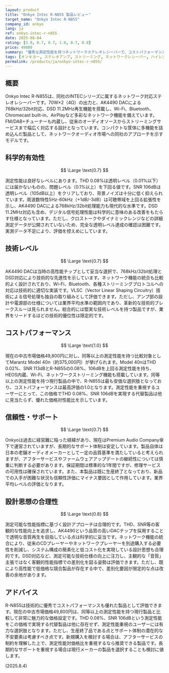 ```yaml
---
layout: product
title: "Onkyo Intec R-N855 製品レビュー"
target_name: "Onkyo Intec R-N855"
company_id: onkyo
lang: ja
ref: onkyo-intec-r-n855
date: 2025-08-04
rating: [3.9, 0.7, 0.7, 1.0, 0.7, 0.8]
price: 49800
summary: "優秀な測定性能を持つネットワークステレオレシーバーで、コストパフォーマンスも良好だが信頼性に若干の課題"
tags: [オンキヨー, ステレオアンプ, ストリーミング, ネットワークレシーバー, ハイレゾ]
permalink: /products/ja/onkyo-intec-r-n855/
---
```

## 概要

Onkyo Intec R-N855は、同社のINTECシリーズに属するネットワーク対応ステレオレシーバーです。70W×2（4Ω）の出力と、AK4490 DACによる768kHz/32bit対応、DSD 11.2MHz再生機能を搭載し、Wi-Fi、Bluetooth、Chromecast built-in、AirPlayなど多彩なネットワーク機能を備えています。FM/DAB+チューナーも内蔵し、従来のオーディオソースからストリーミングサービスまで幅広く対応する設計となっています。コンパクトな筐体に多機能を詰め込んだ製品として、ネットワークオーディオ市場への同社のアプローチを示すモデルです。

## 科学的有効性

$$ \Large \text{0.7} $$

測定性能は良好なレベルにあります。THD 0.08%は透明レベル（0.01%以下）には届かないものの、問題レベル（0.1%以上）を下回る値です。SNR 106dBは透明レベル（105dB以上）をクリアしており、背景ノイズは十分に低く抑えられています。周波数特性5Hz-60kHz（+1dB/-3dB）は可聴帯域を上回る拡張性を示し、AK4490 DACによる768kHz/32bit処理能力も現代的な水準です。DSD 11.2MHz対応も含め、デジタル信号処理性能は科学的に意味のある改善をもたらす仕様となっています。ただし、クロストークやダイナミックレンジなどの詳細測定データが公開されていないため、完全な透明レベル達成の確認は困難です。実測データ不足により、評価を控えめにしています。

## 技術レベル

$$ \Large \text{0.7} $$

AK4490 DACは当時の高性能チップとして妥当な選択で、768kHz/32bit処理とDSD対応により技術的な先進性を示しています。ネットワーク機能の統合も比較的よく設計されており、Wi-Fi、Bluetooth、各種ストリーミングプロトコルへの対応は技術的に適切な実装です。VLSC（Vector Linear Shaping Circuitry）技術による信号処理も独自の取り組みとして評価できます。ただし、アンプ部の設計や電源部の仕様については業界平均水準の範囲内であり、革新的な技術的ブレークスルーは見られません。総合的には堅実な技術レベルを持つ製品ですが、業界をリードするほどの技術的優位性は限定的です。

## コストパフォーマンス

$$ \Large \text{1.0} $$

現在の中古市場価格49,800円に対し、同等以上の測定性能を持つ比較対象としてMarantz Model 40n（約375,000円）が挙げられます。Model 40nはTHD 0.02%、SNR 113dBとR-N855の0.08%、106dBを上回る測定性能を持ち、HEOS内蔵、Wi-Fi、ネットワークストリーミング機能も搭載しています。同等以上の測定性能を持つ現行製品の中で、R-N855は最も安価な選択肢となっており、コストパフォーマンスは最高評価の1.0となります。測定性能を重視するユーザーにとって、この価格でTHD 0.08%、SNR 106dBを実現する代替製品は他に見当たらず、優れた価格対性能比を示しています。

## 信頼性・サポート

$$ \Large \text{0.7} $$

Onkyoは過去に経営難に陥った経緯があり、現在はPremium Audio Company傘下で運営されていますが、長期的なサポート体制は安定しています。製品自体は日本の老舗オーディオメーカーとして一定の品質基準を満たしていると考えられますが、アフターサービスやファームウェアアップデートの継続性については慎重に判断する必要があります。保証期間は標準的な1年間ですが、修理サービスの可用性は確保されています。また、本製品は既に生産終了となっており、新品での入手が困難な状況も信頼性評価にマイナス要因として作用しています。業界平均レベルの評価となります。

## 設計思想の合理性

$$ \Large \text{0.8} $$

測定可能な性能指標に基づく設計アプローチは合理的です。THD、SNR等の客観的な性能向上を追求し、AK4490という品質の高いDACチップを採用することで透明な音質再生を目指している点は科学的に妥当です。ネットワーク機能の統合により、従来のCDプレーヤーやネットワークプレーヤーを別途購入する必要性を削減し、システム構成の簡素化と低コスト化を実現している設計思想も合理的です。DSD対応など、測定可能な技術仕様の向上に注力し、主観的な「音質」主張ではなく客観的性能指標での差別化を図る姿勢は評価できます。ただし、既により高性能で低価格な競合製品が存在する中で、差別化要因が限定的な点は改善の余地があります。

## アドバイス

R-N855は技術的に優秀でコストパフォーマンスも優れた製品として評価できます。現在の中古市場価格49,800円は、同等以上の測定性能を持つ現行製品と比較して非常に魅力的な価格設定です。THD 0.08%、SNR 106dBという測定性能をこの価格で実現する代替製品は他に存在せず、測定性能重視のユーザーには有力な選択肢となります。ただし、生産終了品である点とサポート体制の潜在的な不安要素は考慮すべき点です。新規購入を検討する場合は、アフターサービスの制約を理解した上で、測定性能対価格比を重視するなら推奨できる製品です。長期的なサポートを重視する場合は現行メーカーの製品を選択することも検討に値します。

(2025.8.4)
